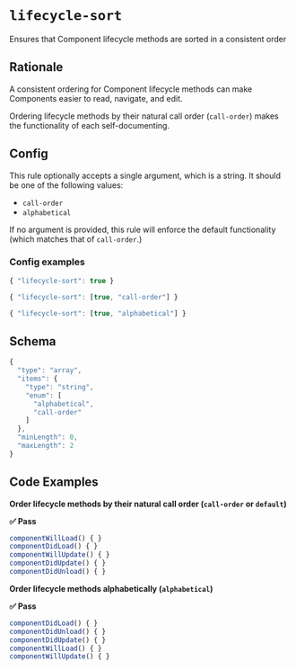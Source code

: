 
# `lifecycle-sort`

Ensures that Component lifecycle methods are sorted in a consistent order

## Rationale

A consistent ordering for Component lifecycle methods can make Components easier to read, navigate, and edit.

Ordering lifecycle methods by their natural call order (`call-order`) makes the functionality of each self-documenting.
        

## Config

This rule optionally accepts a single argument, which is a string. It should be one of the following values:
- `call-order`
- `alphabetical`

If no argument is provided, this rule will enforce the default functionality (which matches that of `call-order`.)
        

### Config examples
```ts
{ "lifecycle-sort": true }
```
```ts
{ "lifecycle-sort": [true, "call-order"] }
```
```ts
{ "lifecycle-sort": [true, "alphabetical"] }
```

## Schema
```ts
{
  "type": "array",
  "items": {
    "type": "string",
    "enum": [
      "alphabetical",
      "call-order"
    ]
  },
  "minLength": 0,
  "maxLength": 2
}
```

## Code Examples
**Order lifecycle methods by their natural call order (`call-order` or `default`)**

**✅ Pass**
```ts
componentWillLoad() { }
componentDidLoad() { }
componentWillUpdate() { }
componentDidUpdate() { }
componentDidUnload() { }
```

**Order lifecycle methods alphabetically (`alphabetical`)**

**✅ Pass**
```ts
componentDidLoad() { }
componentDidUnload() { }
componentDidUpdate() { }
componentWillLoad() { }
componentWillUpdate() { }
```
